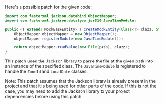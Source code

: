Here's a possible patch for the given code:

```java
import com.fasterxml.jackson.databind.ObjectMapper;
import com.fasterxml.jackson.datatype.jsr310.JavaTimeModule;

public <T extends MockBaseEntity> T createMockEntity(Class<T> clazz, String path) throws IOException {
    ObjectMapper objectMapper = new ObjectMapper();
    objectMapper.registerModule(new JavaTimeModule());

    return objectMapper.readValue(new File(path), clazz);
}
```

This patch uses the Jackson library to parse the file at the given path into an instance of the specified class. The `JavaTimeModule` is registered to handle the `ZoneId` and `LocalDate` classes.

Note: This patch assumes that the Jackson library is already present in the project and that it is being used for other parts of the code. If this is not the case, you may need to add the Jackson library to your project dependencies before using this patch.